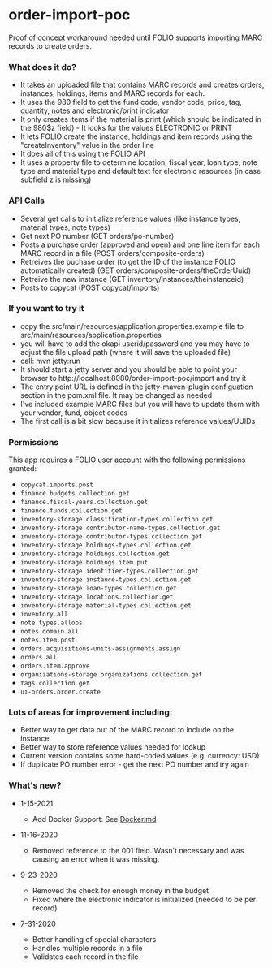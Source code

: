 # order-import-poc
Proof of concept workaround needed until FOLIO supports importing MARC records to create orders.

### What does it do?
* It takes an uploaded file that contains MARC records and creates orders, instances, holdings, items and MARC records for each.
* It uses the 980 field to get the fund code, vendor code, price, tag, quantity, notes and electronic/print indicator
* It only creates items if the material is print (which should be indicated in the 980$z field) - It looks for the values ELECTRONIC or PRINT
* It lets FOLIO create the instance, holdings and item records using the "createInventory" value in the order line
* It does all of this using the FOLIO API
* It uses a property file to determine location, fiscal year, loan type, note type and material type and default text for electronic resources (in case subfield z is missing)

### API Calls
* Several get calls to initialize reference values (like instance types, material types, note types)
* Get next PO number (GET orders/po-number)
* Posts a purchase order (approved and open) and one line item for each MARC record in a file (POST orders/composite-orders)
* Retreives the puchase order (to get the ID of the instance FOLIO automatically created) (GET orders/composite-orders/theOrderUuid)
* Retreive the new instance (GET inventory/instances/theinstanceid)
* Posts to copycat (POST copycat/imports)

### If you want to try it 
* copy the src/main/resources/application.properties.example file to src/main/resources/application.properties
* you will have to add the okapi userid/password and you may have to adjust the file upload path (where it will save the uploaded file)
* call: mvn jetty:run
* It should start a jetty server and you should be able to point your browser to http://localhost:8080/order-import-poc/import and try it
* The entry point URL is defined in the jetty-maven-plugin configuation section in the pom.xml file. It may be changed as needed
* I've included example MARC files but you will have to update them with your vendor, fund, object codes
* The first call is a bit slow because it initializes reference values/UUIDs


### Permissions
This app requires a FOLIO user account with the following permissions granted:

* `copycat.imports.post`
* `finance.budgets.collection.get`
* `finance.fiscal-years.collection.get`
* `finance.funds.collection.get`
* `inventory-storage.classification-types.collection.get`
* `inventory-storage.contributor-name-types.collection.get`
* `inventory-storage.contributor-types.collection.get`
* `inventory-storage.holdings-types.collection.get`
* `inventory-storage.holdings.collection.get`
* `inventory-storage.holdings.item.put`
* `inventory-storage.identifier-types.collection.get`
* `inventory-storage.instance-types.collection.get`
* `inventory-storage.loan-types.collection.get`
* `inventory-storage.locations.collection.get`
* `inventory-storage.material-types.collection.get`
* `inventory.all`
* `note.types.allops`
* `notes.domain.all`
* `notes.item.post`
* `orders.acquisitions-units-assignments.assign`
* `orders.all`
* `orders.item.approve`
* `organizations-storage.organizations.collection.get`
* `tags.collection.get`
* `ui-orders.order.create`

### Lots of areas for improvement including:
* Better way to get data out of the MARC record to include on the instance. 
* Better way to store reference values needed for lookup
* Current version contains some hard-coded values (e.g. currency: USD)
* If duplicate PO number error - get the next PO number and try again

### What's new?
* 1-15-2021
  - Add Docker Support: See [Docker.md](Docker.md)

* 11-16-2020
  - Removed reference to the 001 field.  Wasn't necessary and was causing an error when it was missing.
 
* 9-23-2020
  - Removed the check for enough money in the budget
  - Fixed where the electronic indicator is initialized (needed to be per record)
  
* 7-31-2020
  - Better handling of special characters
  - Handles multiple records in a file
  - Validates each record in the file 






